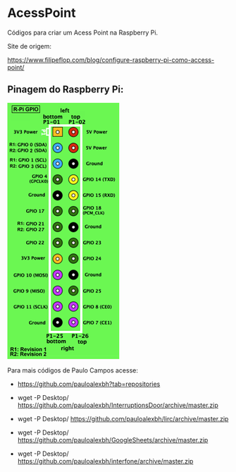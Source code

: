 # AcessPoint
Códigos para criar um Acess Point na Raspberry Pi.

Site de origem:

https://www.filipeflop.com/blog/configure-raspberry-pi-como-access-point/

## Pinagem do Raspberry Pi:

![Alt Text](https://github.com/pauloalexbh/interfone/blob/master/Imagens/Pinagem_rev_1.png)

Para mais códigos de Paulo Campos acesse:

* https://github.com/pauloalexbh?tab=repositories

* wget -P Desktop/ https://github.com/pauloalexbh/InterruptionsDoor/archive/master.zip

* wget -P Desktop/ https://github.com/pauloalexbh/lirc/archive/master.zip

* wget -P Desktop/ https://github.com/pauloalexbh/GoogleSheets/archive/master.zip

* wget -P Desktop/ https://github.com/pauloalexbh/interfone/archive/master.zip
